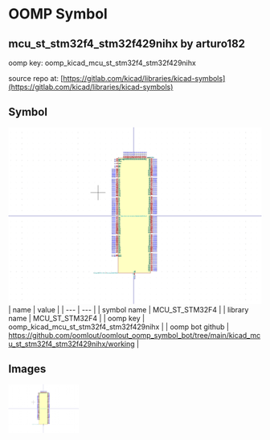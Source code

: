 # OOMP Symbol  
## mcu_st_stm32f4_stm32f429nihx  by arturo182  
  
oomp key: oomp_kicad_mcu_st_stm32f4_stm32f429nihx  
  
source repo at: [https://gitlab.com/kicad/libraries/kicad-symbols](https://gitlab.com/kicad/libraries/kicad-symbols)  
## Symbol  
  
[![working.png](working_600.png)](working.png)  
| name | value | 
| --- | --- | 
| symbol name | MCU_ST_STM32F4 | 
| library name | MCU_ST_STM32F4 | 
| oomp key | oomp_kicad_mcu_st_stm32f4_stm32f429nihx | 
| oomp bot github | https://github.com/oomlout/oomlout_oomp_symbol_bot/tree/main/kicad_mcu_st_stm32f4_stm32f429nihx/working | 
## Images  
  
[![working.png](working_140.png)](working.png)  
